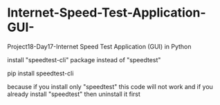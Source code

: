 # Internet-Speed-Test-Application-GUI-
Project18-Day17-Internet Speed Test Application (GUI) in Python

install "speedtest-cli" package instead of "speedtest"

pip install speedtest-cli

because if you install only "speedtest" this code will not work and if you already install "speedtest" then uninstall it first
